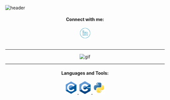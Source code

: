 [comment]: <> (well hello! what are you doing here!)
[comment]: <> (colours [#F1F7ED,#04080F])

[comment]: <> (header)
![header](https://capsule-render.vercel.app/api?type=waving&color=10:2191FB,50:BA274A,100:841C26&height=200&section=header&text=Hi%20there!&animation=fadeIn&fontSize=50&fontAlignY=40&fontColor=FFFFFF)

<h4 align="center">Connect with me:</h4>

<p align="center">
<a href="www.linkedin.com/in/jemroselove/">
<img src="Assets/linkedin.png" alt="linkedin" width="35"/>
</a></br> </br> </p>

---

<p align="center">
<img src="https://media.giphy.com/media/l0Ex4kMQXH8mQD4xG/giphy.gif" alt="gif" height="250"/>
</p>

---

<h4 align="center">Languages and Tools:</h4>
<p align="center"> <a href="https://www.cprogramming.com/" target="_blank" rel="noreferrer"> <img src="https://raw.githubusercontent.com/devicons/devicon/master/icons/c/c-original.svg" alt="c" width="40" height="40"/> </a> <a href="https://www.w3schools.com/cpp/" target="_blank" rel="noreferrer"> <img src="https://raw.githubusercontent.com/devicons/devicon/master/icons/cplusplus/cplusplus-original.svg" alt="cplusplus" width="40" height="40"/> </a> <a href="https://www.python.org" target="_blank" rel="noreferrer"> <img src="https://raw.githubusercontent.com/devicons/devicon/master/icons/python/python-original.svg" alt="python" width="40" height="40"/> </a> </p>
